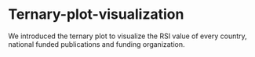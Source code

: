 # Ternary-plot-visualization
We introduced the ternary plot to visualize the RSI value of every country, national funded publications and funding organization.
